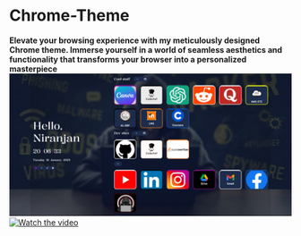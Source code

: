 # Chrome-Theme

**Elevate your browsing experience with my meticulously designed Chrome theme. Immerse yourself in a world of seamless aesthetics and functionality that transforms your browser into a personalized masterpiece**
<a><img src="photo_2024-01-16_21-10-39.jpg"></a>
[![Watch the video]()](https://github.com/niranjansah87/Chrome-Theme/blob/main/clideo_editor_4d2eec475fd54b03bc451f1ae49719ab%20(online-video-cutter.com).mp4)




